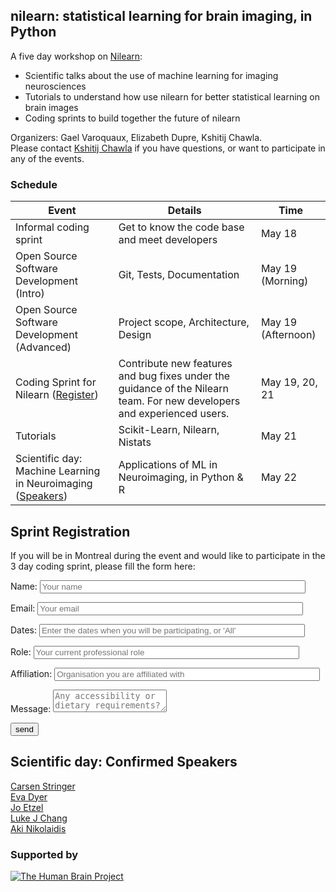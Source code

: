 
## nilearn: statistical learning for brain imaging, in Python

A five day workshop on [Nilearn](https:/nilearn.github.io):

* Scientific talks about the use of machine learning for imaging
  neurosciences
* Tutorials to understand how use nilearn for better statistical learning
  on brain images
* Coding sprints to build together the future of nilearn

Organizers: Gael Varoquaux, Elizabeth Dupre, Kshitij Chawla.  
Please contact [Kshitij Chawla](kshitij.chawla@inria.fr) if you have questions, or want to participate in any of the events.

### Schedule

Event | Details | Time
----- | ------- | ----
Informal coding sprint | Get to know the code base and meet developers | May 18
Open Source Software Development (Intro) | Git, Tests, Documentation | May 19 (Morning)
Open Source Software Development (Advanced) | Project scope, Architecture, Design | May 19 (Afternoon)
Coding Sprint for Nilearn ([Register](#sprint-registration)) | Contribute new features and bug fixes under the guidance of the Nilearn team. For new developers and experienced users. | May 19, 20, 21
Tutorials | Scikit-Learn, Nilearn, Nistats | May 21
Scientific day: Machine Learning in Neuroimaging ([Speakers](#machine-learning-in-neuroimaging-talks-confirmed-speakers)) | Applications of ML in Neuroimaging, in Python & R | May 22


Sprint Registration
-------------------

If you will be in Montreal during the event and would like to participate in the 3 day coding sprint, please fill the form here:

<form name="input" method="POST" action="https://formspree.io/nilearn.events@gmail.com">
  <p>Name: <input type="text" name="Name" placeholder="Your name" size="50"></p>
  <p>Email: <input type="email" name="_replyto" placeholder="Your email" size="50"></p>
  <p>Dates: <input type="text" name="participation_dates" placeholder="Enter the dates when you will be participating, or 'All'" size="50"></p>
  <p>Role: <input type="text" name="Role" placeholder="Your current professional role" size="50"></p>
  <p>Affiliation: <input type="text" name="Affiliation" placeholder="Organisation you are affiliated with" size="50"></p>
  <p>Message: <textarea name="message" placeholder="Any accessibility or dietary requirements? Any other consideration?"></textarea></p>
  <p><input type="submit" value="send" size="80"></p>
</form>


Scientific day: Confirmed Speakers
-------------------------------------

  [Carsen Stringer](http://www.gatsby.ucl.ac.uk/~cstringer/)  
  [Eva Dyer](https://dyerlab.gatech.edu/people/pi-profile/)  
  [Jo Etzel](https://sites.wustl.edu/ccplab/people/jo-etzel/)  
  [Luke J Chang](https://pbs.dartmouth.edu/people/luke-j-chang-0)  
  [Aki Nikolaidis](https://childmind.org/bio/aki-nikolaidis-phd/)


### Supported by

[![The Human Brain Project](https://sos-ch-dk-2.exo.io/public-website-production/img/HBP.png)](https://www.humanbrainproject.eu/en/)
